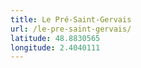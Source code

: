 ```yaml
---
title: Le Pré-Saint-Gervais
url: /le-pre-saint-gervais/
latitude: 48.8830565
longitude: 2.4040111
---
```

